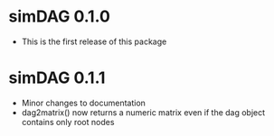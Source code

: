 # simDAG 0.1.0

* This is the first release of this package

# simDAG 0.1.1

* Minor changes to documentation
* dag2matrix() now returns a numeric matrix even if the dag object contains only root nodes
